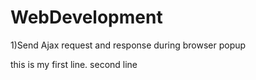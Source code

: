 WebDevelopment
===========

1)Send Ajax request and response during browser popup

this  is my first line.
second line
